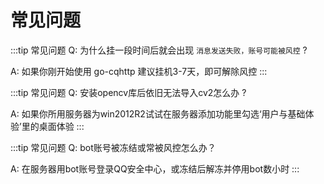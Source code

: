 # 常见问题

:::tip 常见问题
Q: 为什么挂一段时间后就会出现 `消息发送失败，账号可能被风控` ?

A: 如果你刚开始使用 go-cqhttp 建议挂机3-7天，即可解除风控
:::

:::tip 常见问题
Q: 安装opencv库后依旧无法导入cv2怎么办 ?

A: 如果你所用服务器为win2012R2试试在服务器添加功能里勾选‘用户与基础体验’里的桌面体验
:::

:::tip 常见问题
Q: bot账号被冻结或常被风控怎么办？

A: 在服务器用bot账号登录QQ安全中心，或冻结后解冻并停用bot数小时
:::